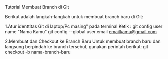 Tutorial Membuat Branch di Git

Berikut adalah langkah-langkah untuk membuat branch baru di Git:

1.Atur identtitas Git di laptop/Pc masing"
    pada terminal Ketik :
    git config user name "Nama Kamu"
    git config --global user.email emailkamu@gmail.com

2.Membuat dan Checkout ke Branch Baru
    Untuk membuat branch baru dan langsung berpindah ke branch tersebut, 
    gunakan perintah berikut:
    git checkout -b nama-branch-baru

